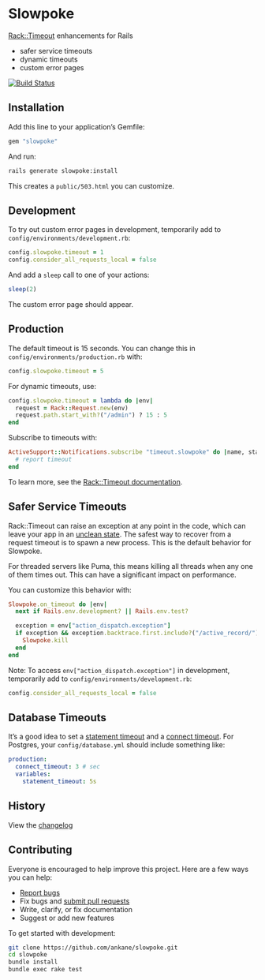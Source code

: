 # Slowpoke

[Rack::Timeout](https://github.com/heroku/rack-timeout) enhancements for Rails

- safer service timeouts
- dynamic timeouts
- custom error pages

[![Build Status](https://github.com/ankane/slowpoke/actions/workflows/build.yml/badge.svg)](https://github.com/ankane/slowpoke/actions)

## Installation

Add this line to your application’s Gemfile:

```ruby
gem "slowpoke"
```

And run:

```sh
rails generate slowpoke:install
```

This creates a `public/503.html` you can customize.

## Development

To try out custom error pages in development, temporarily add to `config/environments/development.rb`:

```ruby
config.slowpoke.timeout = 1
config.consider_all_requests_local = false
```

And add a `sleep` call to one of your actions:

```ruby
sleep(2)
```

The custom error page should appear.

## Production

The default timeout is 15 seconds. You can change this in `config/environments/production.rb` with:

```ruby
config.slowpoke.timeout = 5
```

For dynamic timeouts, use:

```ruby
config.slowpoke.timeout = lambda do |env|
  request = Rack::Request.new(env)
  request.path.start_with?("/admin") ? 15 : 5
end
```

Subscribe to timeouts with:

```ruby
ActiveSupport::Notifications.subscribe "timeout.slowpoke" do |name, start, finish, id, payload|
  # report timeout
end
```

To learn more, see the [Rack::Timeout documentation](https://github.com/heroku/rack-timeout).

## Safer Service Timeouts

Rack::Timeout can raise an exception at any point in the code, which can leave your app in an [unclean state](https://www.schneems.com/2017/02/21/the-oldest-bug-in-ruby-why-racktimeout-might-hose-your-server/). The safest way to recover from a request timeout is to spawn a new process. This is the default behavior for Slowpoke.

For threaded servers like Puma, this means killing all threads when any one of them times out. This can have a significant impact on performance.

You can customize this behavior with:

```ruby
Slowpoke.on_timeout do |env|
  next if Rails.env.development? || Rails.env.test?

  exception = env["action_dispatch.exception"]
  if exception && exception.backtrace.first.include?("/active_record/")
    Slowpoke.kill
  end
end
```

Note: To access `env["action_dispatch.exception"]` in development, temporarily add to `config/environments/development.rb`:

```ruby
config.consider_all_requests_local = false
```

## Database Timeouts

It’s a good idea to set a [statement timeout](https://github.com/ankane/the-ultimate-guide-to-ruby-timeouts/#statement-timeouts-1) and a [connect timeout](https://github.com/ankane/the-ultimate-guide-to-ruby-timeouts/#activerecord). For Postgres, your `config/database.yml` should include something like:

```yml
production:
  connect_timeout: 3 # sec
  variables:
    statement_timeout: 5s
```

## History

View the [changelog](https://github.com/ankane/slowpoke/blob/master/CHANGELOG.md)

## Contributing

Everyone is encouraged to help improve this project. Here are a few ways you can help:

- [Report bugs](https://github.com/ankane/slowpoke/issues)
- Fix bugs and [submit pull requests](https://github.com/ankane/slowpoke/pulls)
- Write, clarify, or fix documentation
- Suggest or add new features

To get started with development:

```sh
git clone https://github.com/ankane/slowpoke.git
cd slowpoke
bundle install
bundle exec rake test
```
